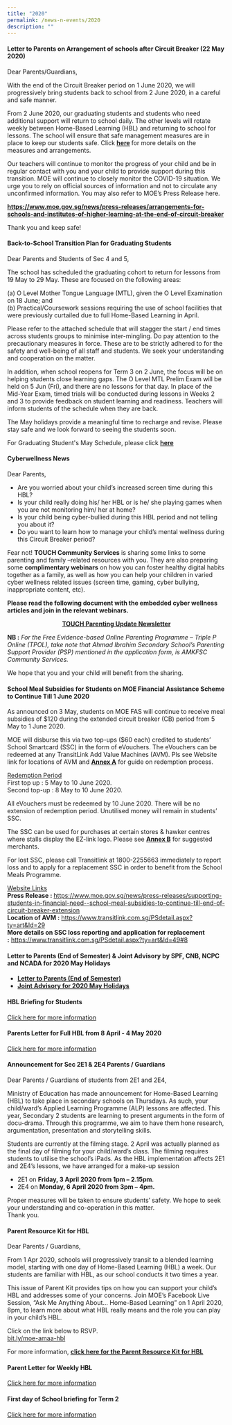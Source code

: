 ```yaml
---
title: "2020"
permalink: /news-n-events/2020
description: ""
---
```

<h4><strong>Letter to Parents on Arrangement of schools after Circuit Breaker (22 May 2020)</strong></h4>
<p>Dear Parents/Guardians,</p>
<p>With the end of the Circuit Breaker period on 1 June 2020, we will progressively bring students back to school from 2 June 2020, in a careful and safe manner.</p>
<p>From 2 June 2020, our graduating students and students who need additional support will return to school daily. The other levels will rotate weekly between Home-Based Learning (HBL) and returning to school for lessons. The school will ensure that safe management measures are in place to keep our students safe. Click&nbsp;<strong><a href="/files/Letter%20to%20Parents%20on%20Arrangement%20of%20schools%20after%20Circuit%20Breaker.pdf" target="_blank" rel="noopener">here</a>&nbsp;</strong>for more details on the measures and arrangements.</p>
<p>Our teachers will continue to monitor the progress of your child and be in regular contact with you and your child to provide support during this transition. MOE will continue to closely monitor the COVID-19 situation. We urge you to rely on official sources of information and not to circulate any unconfirmed information. You may also refer to MOE&rsquo;s Press Release here.</p>
<p><strong><a href="https://www.moe.gov.sg/news/press-releases/arrangements-for-schools-and-institutes-of-higher-learning-at-the-end-of-circuit-breaker" target="_blank" rel="noopener">https://www.moe.gov.sg/news/press-releases/arrangements-for-schools-and-institutes-of-higher-learning-at-the-end-of-circuit-breaker</a></strong></p>
<p>Thank you and keep safe!</p>
<h4><strong>Back-to-School Transition Plan for Graduating Students</strong></h4>
<p>Dear Parents and Students of Sec 4 and 5,</p>
<p>The school has scheduled the graduating cohort to return for lessons from 19 May to 29 May. These are focused on the following areas:&nbsp;</p>
<p>(a) O Level Mother Tongue Language (MTL), given the O Level Examination on 18 June; and<br />(b) Practical/Coursework sessions requiring the use of school facilities that were previously curtailed due to full Home-Based Learning in April.&nbsp;</p>
<p>Please refer to the attached schedule that will stagger the start / end times across students groups to minimise inter-mingling. Do pay attention to the precautionary measures in force. These are to be strictly adhered to for the safety and well-being of all staff and students. We seek your understanding and cooperation on the matter.&nbsp;</p>
<p>In addition, when school reopens for Term 3 on 2 June, the focus will be on helping students close learning gaps. The O Level MTL Prelim Exam will be held on 5 Jun (Fri), and there are no lessons for that day. In place of the Mid-Year Exam, timed trials will be conducted during lessons in Weeks 2 and 3 to provide feedback on student learning and readiness. Teachers will inform students of the schedule when they are back.&nbsp;</p>
<p>The May holidays provide a meaningful time to recharge and revise. Please stay safe and we look forward to seeing the students soon.</p>
<p>For Graduating Student's May Schedule, please click&nbsp;<strong><a href="/files/May%20schedule%20(classes)%20v4_20200508%20(SafeEntry).pdf" target="_blank" rel="noopener">here</a></strong></p>
<h4><strong>Cyberwellness News</strong></h4>
<p>Dear Parents,</p>
<ul>
<li>Are you worried about your child&rsquo;s increased screen time during this HBL?&nbsp;</li>
<li>Is your child really doing his/ her HBL or is he/ she playing games when you are not monitoring him/ her at home?&nbsp;</li>
<li>Is your child being cyber-bullied during this HBL period and not telling you about it?&nbsp;</li>
<li>Do you want to learn how to manage your child&rsquo;s mental wellness during this Circuit Breaker period?</li>
</ul>
<p>Fear not!&nbsp;<strong>TOUCH Community Services</strong>&nbsp;is sharing some links to some parenting and family &ndash;related resources with you. They are also preparing some&nbsp;<strong>complimentary webinars</strong>&nbsp;on how you can foster healthy digital habits together as a family, as well as how you can help your children in varied cyber wellness related issues (screen time, gaming, cyber bullying, inappropriate content, etc).&nbsp;</p>
<p><strong>Please read the following document with the embedded cyber wellness articles and join in the relevant webinars.&nbsp;</strong></p>
<p style="text-align: center;"><strong><a href="https://ahmadibrahimsec.moe.edu.sg/qql/slot/u529/News%20&amp;%20Events/2020/TOUCH%20Parenting%20Update%20(April%202020).pdf" target="_blank" rel="noopener">TOUCH Parenting Update Newsletter</a></strong></p>
<p><strong>NB :</strong>&nbsp;<em>For the Free Evidence-based Online Parenting Programme &ndash; Triple P Online (TPOL), take note that Ahmad Ibrahim Secondary School&rsquo;s Parenting Support Provider (PSP) mentioned in the application form, is AMKFSC Community Services.</em></p>
<p>We hope that you and your child will benefit from the sharing.</p>
<h4><strong>School Meal Subsidies for Students on MOE Financial Assistance Scheme to Continue Till 1 June 2020</strong></h4>
<p>As announced on 3 May, students on MOE FAS will continue to receive meal subsidies of $120 during the extended circuit breaker (CB) period from 5 May to 1 June 2020.</p>
<p>MOE will disburse this via two top-ups ($60 each) credited to students&rsquo; School Smartcard (SSC) in the form of eVouchers. The eVouchers can be redeemed at any TransitLink Add Value Machines (AVM). Pls see Website link for locations of AVM and&nbsp;<strong><a href="/files/Annex%20A%201st%20June.pdf" target="_blank" rel="noopener">Annex A</a></strong>&nbsp;for guide on redemption process.</p>
<p><u>Redemption Period<br /></u>First top up : 5 May to 10 June 2020.<br />Second top-up : 8 May to 10 June 2020.</p>
<p>All eVouchers must be redeemed by 10 June 2020. There will be no extension of redemption period. Unutilised money will remain in students&rsquo; SSC.</p>
<p>The SSC can be used for purchases at certain stores &amp; hawker centres where stalls display the EZ-link logo. Please see&nbsp;<strong><a href="/files/Annex%20B%20updated%205%20May%202020.pdf" target="_blank" rel="noopener">Annex B</a></strong>&nbsp;for suggested merchants.</p>
<p>For lost SSC, please call Transitlink at 1800-2255663 immediately to report loss and to apply for a replacement SSC in order to benefit from the School Meals Programme.</p>
<p><u>Website Links<br /></u><strong>Press Release :&nbsp;</strong><a href="https://www.moe.gov.sg/news/press-releases/supporting-students-in-financial-need--school-meal-subsidies-to-continue-till-end-of-circuit-breaker-extension" target="_blank" rel="noopener">https://www.moe.gov.sg/news/press-releases/supporting-students-in-financial-need--school-meal-subsidies-to-continue-till-end-of-circuit-breaker-extension</a><br /><strong>Location of AVM :</strong>&nbsp;<a href="https://www.transitlink.com.sg/PSdetail.aspx?ty=art&amp;Id=29" target="_blank" rel="noopener">https://www.transitlink.com.sg/PSdetail.aspx?ty=art&amp;Id=29</a><br /><strong>More details on SSC loss reporting and application for replacement :</strong>&nbsp;<a href="https://www.transitlink.com.sg/PSdetail.aspx?ty=art&amp;Id=49#8" target="_blank" rel="noopener">https://www.transitlink.com.sg/PSdetail.aspx?ty=art&amp;Id=49#8</a></p>
<h4><strong>Letter to Parents (End of Semester) &amp; Joint Advisory by SPF, CNB, NCPC and NCADA for 2020 May Holidays</strong></h4>
<ul>
<li><strong><a href="/files/AISS_2020_End%20of%20Semester%20Letter%20to%20Parents%2004May.pdf" target="_blank" rel="noopener">Letter to Parents (End of Semester)</a></strong></li>
<li><strong><a href="/files/SPF-CNB%20Joint%20Advisory%20for%20May%202020.pdf" target="_blank" rel="noopener">Joint Advisory for 2020 May Holidays</a></strong></li>
</ul>
<h4><strong>HBL Briefing for Students</strong></h4>
<p><a href="/files/HBL%20Briefing%20for%20Students%20-%207%20April.pdf" target="_blank" rel="noopener">Click here for more information</a></p>
<h4><strong>Parents Letter for Full HBL from 8 April - 4 May 2020</strong></h4>
<p><a href="/files/AISS_2020_102_Parents%20Letter%20For%20Full%20HBL%20From%208%20April%20-%204%20May%202020.pdf" target="_blank" rel="noopener">Click here for more information</a></p>
<h4><strong>Announcement for Sec 2E1 &amp; 2E4 Parents / Guardians</strong></h4>
<p>Dear Parents / Guardians of students from 2E1 and 2E4,</p>
<p>Ministry of Education has made announcement for Home-Based Learning (HBL) to take place in secondary schools on Thursdays. As such, your child/ward&rsquo;s Applied Learning Programme (ALP) lessons are affected. This year, Secondary 2 students are learning to present arguments in the form of docu-drama. Through this programme, we aim to have them hone research, argumentation, presentation and storytelling skills.&nbsp;</p>
<p>Students are currently at the filming stage. 2 April was actually planned as the final day of filming for your child/ward&rsquo;s class. The filming requires students to utilise the school&rsquo;s iPads. As the HBL implementation affects 2E1 and 2E4&rsquo;s lessons, we have arranged for a make-up session&nbsp;</p>
<ul>
<li>2E1 on&nbsp;<strong>Friday, 3 April 2020 from 1pm &ndash; 2.15pm</strong>.&nbsp;</li>
<li>2E4 on&nbsp;<strong>Monday, 6 April 2020 from 3pm &ndash; 4pm.</strong></li>
</ul>
<p>Proper measures will be taken to ensure students&rsquo; safety. We hope to seek your understanding and co-operation in this matter.<br />Thank you.</p>
<h4><strong>Parent Resource Kit for HBL</strong></h4>
<p>Dear Parents / Guardians,</p>
<p>From 1 Apr 2020, schools will progressively transit to a blended learning model, starting with one day of Home-Based Learning (HBL) a week. Our students are familiar with HBL, as our school conducts it two times a year.</p>
<p>This issue of Parent Kit provides tips on how you can support your child&rsquo;s HBL and addresses some of your concerns. Join MOE&rsquo;s Facebook Live Session, &ldquo;Ask Me Anything About&hellip; Home-Based Learning&rdquo; on 1 April 2020, 8pm, to learn more about what HBL really means and the role you can play in your child&rsquo;s HBL.</p>
<p>Click on the link below to RSVP.<br /><a href="https://bit.ly/moe-amaa-hbl" target="_blank" rel="noopener noreferrer" data-saferedirecturl="https://www.google.com/url?q=https://bit.ly/moe-amaa-hbl&amp;source=gmail&amp;ust=1585821369498000&amp;usg=AFQjCNGG47aa9oj9t97nEjslDAPTpEOjeg">bit.ly/moe-amaa-hbl</a></p>
<p>For more information, <strong><a href="/files/Resource%20Kit%20-%20HBL.pdf" target="_blank" rel="noopener">click here for the Parent Resource Kit for HBL</a></strong></p>
<h4><strong>Parent Letter for Weekly HBL</strong></h4>
<p><a href="/files/AISS_2020_101%20Parents%20Letter%20for%20Weekly%20HBL.pdf" target="_blank" rel="noopener">Click here for more information</a></p>
<h4><strong>First day of School briefing for Term 2</strong></h4>
<p><a href="/files/First%20day%20of%20school%20briefing%20Term%202%202020_compressed.pdf" target="_blank" rel="noopener">Click here for more information</a></p>